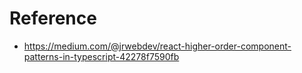 # Reference
- https://medium.com/@jrwebdev/react-higher-order-component-patterns-in-typescript-42278f7590fb